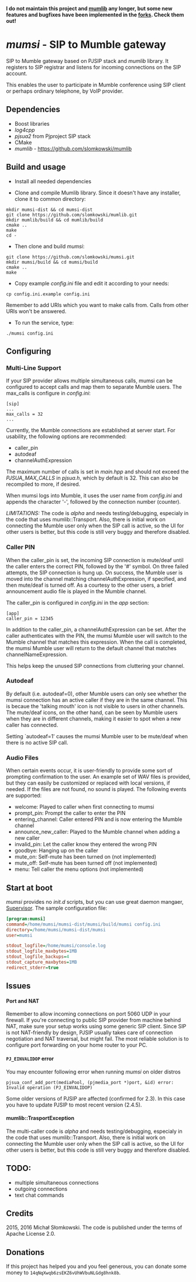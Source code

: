 **I do not maintain this project and [mumlib](https://github.com/slomkowski/mumlib) any longer, but some new features and bugfixes have been implemented in the [forks](https://github.com/slomkowski/mumsi/network). Check them out!**

# *mumsi* - SIP to Mumble gateway

SIP to Mumble gateway based on PJSIP stack and *mumlib* library. It registers to SIP registrar and listens for incoming
connections on the SIP account.

This enables the user to participate in Mumble conference using SIP client or perhaps ordinary telephone, by VoIP provider.

## Dependencies

* Boost libraries
* *log4cpp*
* *pjsua2* from Pjproject SIP stack
* CMake
* *mumlib* - https://github.com/slomkowski/mumlib

## Build and usage

* Install all needed dependencies

* Clone and compile Mumlib library. Since it doesn't have any installer, clone it to common directory:
```
mkdir mumsi-dist && cd mumsi-dist
git clone https://github.com/slomkowski/mumlib.git
mkdir mumlib/build && cd mumlib/build
cmake ..
make
cd -
```

* Then clone and build *mumsi*:
```
git clone https://github.com/slomkowski/mumsi.git
mkdir mumsi/build && cd mumsi/build
cmake ..
make
```

* Copy example *config.ini* file and edit it according to your needs:
```
cp config.ini.example config.ini
```

Remember to add URIs which you want to make calls from. Calls from other URIs won't be answered.

* To run the service, type:
```
./mumsi config.ini
```

## Configuring

### Multi-Line Support

If your SIP provider allows multiple simultaneous calls, mumsi can be configured to accept
calls and map them to separate Mumble users. The max\_calls is configure in *config.ini*:

```
[sip]
...
max_calls = 32
...
```

Currently, the Mumble connections are established at server start. For usability, the following
options are recommended:

* caller\_pin
* autodeaf
* channelAuthExpression

The maximum number of calls is set in *main.hpp* and should not exceed the
*PJSUA_MAX_CALLS* in *pjsua.h*, which by default is 32. This can also be recompiled to
more, if desired.

When mumsi logs into Mumble, it uses the user name from *config.ini* and appends 
the character '-', followed by the connection number (counter).

*LIMITATIONS:* The code is _alpha_ and needs testing/debugging, especialy in
the code that uses mumlib::Transport. Also, there is initial work on connecting
the Mumble user only when the SIP call is active, so the UI for other users is 
better, but this code is still very buggy and therefore disabled.

### Caller PIN

When the caller\_pin is set, the incoming SIP connection is mute/deaf until the
caller enters the correct PIN, followed by the '#' symbol. On three failed 
attempts, the SIP connection is hung up. On success, the Mumble user is moved
into the channel matching channelAuthExpression, if specified, and then mute/deaf
is turned off. As a courtesy to the other users, a brief announcement audio
file is played in the Mumble channel.

The caller\_pin is configured in *config.ini* in the *app* section:

```
[app]
caller_pin = 12345
```

In addition to the caller\_pin, a channelAuthExpression can be set. After
the caller authenticates with the PIN, the mumsi Mumble user will switch
to the Mumble channel that matches this expression. When the call is
completed, the mumsi Mumble user will return to the default channel that
matches channelNameExpression.

This helps keep the unused SIP connections from cluttering your channel.

### Autodeaf

By default (i.e. autodeaf=0), other Mumble users can only see whether the mumsi
connection has an active caller if they are in the same channel. This is becaue
the 'talking mouth' icon is not visible to users in other channels. The mute/deaf
icons, on the other hand, can be seen by Mumble users when they are in different
channels, making it easier to spot when a new caller has connected.

Setting `autodeaf=1' causes the mumsi Mumble user to be mute/deaf when there
is no active SIP call.

### Audio Files

When certain events occur, it is user-friendly to provide some sort of prompting
confirmation to the user. An example set of WAV files is provided, but they
can easily be customized or replaced with local versions, if needed. If the
files are not found, no sound is played. The following events are supported:

- welcome: Played to caller when first connecting to mumsi
- prompt\_pin: Prompt the caller to enter the PIN
- entering\_channel: Caller entered PIN and is now entering the Mumble channel
- announce\_new\_caller: Played to the Mumble channel when adding a new caller
- invalid\_pin: Let the caller know they entered the wrong PIN
- goodbye: Hanging up on the caller
- mute\_on: Self-mute has been turned on (not implemented)
- mute\_off: Self-mute has been turned off (not implemented)
- menu: Tell caller the menu options (not implemented)

## Start at boot

*mumsi* provides no *init.d* scripts, but you can use great daemon mangaer, [Supervisor](http://supervisord.org/).
The sample configuration file:

```ini
[program:mumsi]
command=/home/mumsi/mumsi-dist/mumsi/build/mumsi config.ini
directory=/home/mumsi/mumsi-dist/mumsi
user=mumsi

stdout_logfile=/home/mumsi/console.log
stdout_logfile_maxbytes=1MB
stdout_logfile_backups=4
stdout_capture_maxbytes=1MB
redirect_stderr=true
```

## Issues

#### Port and NAT

Remember to allow incoming connections on port 5060 UDP in your firewall. If you're connecting to public SIP provider from machine behind NAT, make sure your setup works using some generic SIP client. Since SIP is not NAT-friendly by design, PJSIP usually takes care of connection negotiation and NAT traversal, but might fail. The most reliable solution is to configure port forwarding on your home router to your PC.

#### `PJ_EINVALIDOP` error

You may encounter following error when running *mumsi* on older distros

```
pjsua_conf_add_port(mediaPool, (pjmedia_port *)port, &id) error: Invalid operation (PJ_EINVALIDOP)
```

Some older versions of PJSIP are affected (confirmed for 2.3). In this case you have to update PJSIP to most recent version (2.4.5).

#### mumlib::TrasportException

The multi-caller code is _alpha_ and needs testing/debugging, especialy in
the code that uses mumlib::Transport. Also, there is initial work on connecting
the Mumble user only when the SIP call is active, so the UI for other users is 
better, but this code is still very buggy and therefore disabled.

## TODO:

* multiple simultaneous connections
* outgoing connections
* text chat commands

## Credits

2015, 2016 Michał Słomkowski. The code is published under the terms of Apache License 2.0.

## Donations

If this project has helped you and you feel generous, you can donate some money to `14qNqXwqb6zsEKZ6vUhWVbuNLGdg8hnk8b`.
